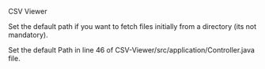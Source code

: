 CSV Viewer

Set the default path if you want to fetch files initially from a directory (its not mandatory).

Set the default Path in line 46 of CSV-Viewer/src/application/Controller.java file.
